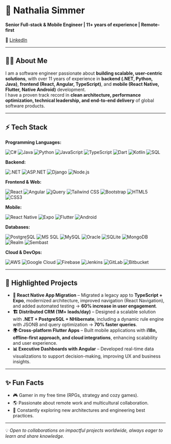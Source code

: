 # 🌟 Nathalia Simmer  

**Senior Full-stack & Mobile Engineer | 11+ years of experience | Remote-first**  

🔗 [LinkedIn](https://www.linkedin.com/in/nathalia-simmer)

---

## 👩‍💻 About Me  
I am a software engineer passionate about **building scalable, user-centric solutions**, with over 11 years of experience in **backend (.NET, Python, Java)**, **frontend (React, Angular, TypeScript)**, and **mobile (React Native, Flutter, Native Android)** development.  
I have a proven track record in **clean architecture, performance optimization, technical leadership, and end-to-end delivery** of global software products.  

---

## ⚡ Tech Stack

**Programming Languages:**

![C#](https://img.shields.io/badge/C%23-239120?logo=csharp&logoColor=white&style=for-the-badge)
![Java](https://img.shields.io/badge/Java-ED8B00?logo=openjdk&logoColor=white&style=for-the-badge)
![Python](https://img.shields.io/badge/Python-3776AB?logo=python&logoColor=white&style=for-the-badge)
![JavaScript](https://img.shields.io/badge/JavaScript-F7DF1E?logo=javascript&logoColor=000000&style=for-the-badge)
![TypeScript](https://img.shields.io/badge/TypeScript-3178C6?logo=typescript&logoColor=white&style=for-the-badge)
![Dart](https://img.shields.io/badge/Dart-0175C2?logo=dart&logoColor=white&style=for-the-badge)
![Kotlin](https://img.shields.io/badge/Kotlin-7F52FF?logo=kotlin&logoColor=white&style=for-the-badge)
![SQL](https://img.shields.io/badge/SQL-4479A1?logo=database&logoColor=white&style=for-the-badge)


**Backend:**

![.NET](https://img.shields.io/badge/.NET-512BD4?logo=dotnet&logoColor=white&style=for-the-badge)
![ASP.NET](https://img.shields.io/badge/ASP.NET-512BD4?logo=dotnet&logoColor=white&style=for-the-badge)
![Django](https://img.shields.io/badge/Django-092E20?logo=django&logoColor=white&style=for-the-badge)
![Node.js](https://img.shields.io/badge/Node.js-339933?logo=nodedotjs&logoColor=white&style=for-the-badge)

**Frontend & Web:**

![React](https://img.shields.io/badge/React-61DAFB?logo=react&logoColor=000000&style=for-the-badge)
![Angular](https://img.shields.io/badge/Angular-DD0031?logo=angular&logoColor=white&style=for-the-badge)
![jQuery](https://img.shields.io/badge/jQuery-0769AD?logo=jquery&logoColor=white&style=for-the-badge)
![Tailwind CSS](https://img.shields.io/badge/Tailwind_CSS-06B6D4?logo=tailwindcss&logoColor=white&style=for-the-badge)
![Bootstrap](https://img.shields.io/badge/Bootstrap-7952B3?logo=bootstrap&logoColor=white&style=for-the-badge)
![HTML5](https://img.shields.io/badge/HTML5-E34F26?logo=html5&logoColor=white&style=for-the-badge)
![CSS3](https://img.shields.io/badge/CSS3-1572B6?logo=css&logoColor=white&style=for-the-badge)

**Mobile:**

![React Native](https://img.shields.io/badge/React_Native-61DAFB?logo=react&logoColor=000000&style=for-the-badge)
![Expo](https://img.shields.io/badge/Expo-000020?logo=expo&logoColor=white&style=for-the-badge)
![Flutter](https://img.shields.io/badge/Flutter-02569B?logo=flutter&logoColor=white&style=for-the-badge)
![Android](https://img.shields.io/badge/Android-3DDC84?logo=android&logoColor=white&style=for-the-badge)

**Databases:**

![PostgreSQL](https://img.shields.io/badge/PostgreSQL-4169E1?logo=postgresql&logoColor=white&style=for-the-badge)
![MS SQL](https://img.shields.io/badge/MS_SQL-CC2927?logo=microsoftsqlserver&logoColor=white&style=for-the-badge)
![MySQL](https://img.shields.io/badge/MySQL-4479A1?logo=mysql&logoColor=white&style=for-the-badge)
![Oracle](https://img.shields.io/badge/Oracle-F80000?logo=oracle&logoColor=white&style=for-the-badge)
![SQLite](https://img.shields.io/badge/SQLite-003B57?logo=sqlite&logoColor=white&style=for-the-badge)
![MongoDB](https://img.shields.io/badge/MongoDB-47A248?logo=mongodb&logoColor=white&style=for-the-badge)
![Realm](https://img.shields.io/badge/Realm-39477F?logo=realm&logoColor=white&style=for-the-badge)
![Sembast](https://img.shields.io/badge/Sembast-009688?logo=database&logoColor=white&style=for-the-badge)

**Cloud & DevOps:**

![AWS](https://img.shields.io/badge/AWS-FF9900?logo=amazonaws&logoColor=white&style=for-the-badge)
![Google Cloud](https://img.shields.io/badge/Google_Cloud-4285F4?logo=googlecloud&logoColor=white&style=for-the-badge)
![Firebase](https://img.shields.io/badge/Firebase-FFCA28?logo=firebase&logoColor=000000&style=for-the-badge)
![Jenkins](https://img.shields.io/badge/Jenkins-D24939?logo=jenkins&logoColor=white&style=for-the-badge)
![GitLab](https://img.shields.io/badge/GitLab-FC6D26?logo=gitlab&logoColor=white&style=for-the-badge)
![Bitbucket](https://img.shields.io/badge/Bitbucket-0052CC?logo=bitbucket&logoColor=white&style=for-the-badge)

---

## 🚀 Highlighted Projects  

- **📱 React Native App Migration** – Migrated a legacy app to **TypeScript + Expo**, modernized architecture, improved navigation (React Navigation), and added automated testing → **60% increase in user engagement**.  
- **🏗️ Distributed CRM (1M+ leads/day)** – Designed a scalable solution with **.NET + PostgreSQL + NHibernate**, including a dynamic rule engine with JSONB and query optimization → **70% faster queries**.  
- **🌍 Cross-platform Flutter Apps** – Built mobile applications with **i18n, offline-first approach, and cloud integrations**, enhancing scalability and user experience.  
- **📊 Executive Dashboards with Angular** – Developed real-time data visualizations to support decision-making, improving UX and business insights.  

---

## ✨ Fun Facts  
- 🎮 Gamer in my free time (RPGs, strategy and cozy games).  
- 🌎 Passionate about remote work and multicultural collaboration.  
- 📖 Constantly exploring new architectures and engineering best practices.  

---

💡 *Open to collaborations on impactful projects worldwide, always eager to learn and share knowledge.*  

